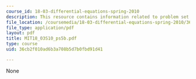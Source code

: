 ```yaml
---
course_id: 18-03-differential-equations-spring-2010
description: This resource contains information related to problem set 5.
file_location: /coursemedia/18-03-differential-equations-spring-2010/36cb2f010ad6b3a708b5d7b0fbd91d41_MIT18_03S10_ps5b.pdf
file_type: application/pdf
layout: pdf
title: MIT18_03S10_ps5b.pdf
type: course
uid: 36cb2f010ad6b3a708b5d7b0fbd91d41

---
```

None